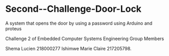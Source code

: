 # Second--Challenge-Door-Lock
  A system that opens the door by using a  password using Arduino and proteus
  
Challenge 2 of Embedded Computer Systems Engineering 
Group Members

Shema Lucien 218000277
Ishimwe Marie Claire 217205798.

  
  
  
  
  
  
  
  
  
  
  
